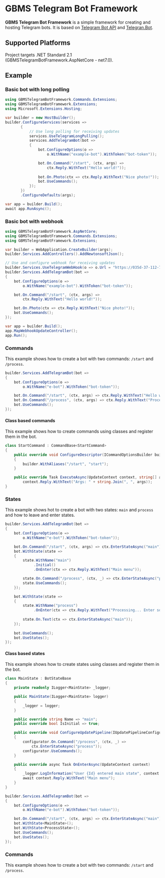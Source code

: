 ﻿# GBMS Telegram Bot Framework 

**GBMS Telegram Bot Framework** is a simple framework for creating and hosting Telegram bots. 
It is based on [Telegram Bot API](https://core.telegram.org/bots/api) and [Telegran.Bot](https://github.com/TelegramBots/Telegram.Bot).

## Supported Platforms

Project targets .NET Standard 2.1 (GBMSTelegramBotFramework.AspNetCore - net7.0).

## Example

### Basic bot with long polling

```csharp
using GBMSTelegramBotFramework.Commands.Extensions;
using GBMSTelegramBotFramework.Extensions;
using Microsoft.Extensions.Hosting;

var builder = new HostBuilder();
builder.ConfigureServices(services =>
       {
           // Use long polling for receiving updates
           services.UseTelegramLongPulling();
           services.AddTelegramBot(bot =>
           {
               bot.ConfigureOptions(o =>
                   o.WithName("example-bot").WithToken("bot-token"));

               bot.On.Command("/start", (ctx, args) => 
                   ctx.Reply.WithText("Hello world!"));
               
               bot.On.Photo(ctx => ctx.Reply.WithText("Nice photo!"));
               bot.UseCommands();
           });
       })
       .ConfigureDefaults(args);

var app = builder.Build();
await app.RunAsync();
```

### Basic bot with webhook

```csharp
using GBMSTelegramBotFramework.AspNetCore;
using GBMSTelegramBotFramework.Commands.Extensions;
using GBMSTelegramBotFramework.Extensions;

var builder = WebApplication.CreateBuilder(args);
builder.Services.AddControllers().AddNewtonsoftJson();

// Use and configure webhook for receiving updates
builder.Services.UseTelegramWebHook(o => o.Url = "https://035d-37-112-72-42.eu.ngrok.io/");
builder.Services.AddTelegramBot(bot =>
{
    bot.ConfigureOptions(o =>
        o.WithName("example-bot").WithToken("bot-token"));

    bot.On.Command("/start", (ctx, args) =>
        ctx.Reply.WithText("Hello world!"));

    bot.On.Photo(ctx => ctx.Reply.WithText("Nice photo!"));
    bot.UseCommands();
});

var app = builder.Build();
app.MapWebhookUpdateController();
app.Run();
```

### Commands

This example shows how to create a bot with two commands: `/start` and `/process`.

```csharp
builder.Services.AddTelegramBot(bot =>
{
    bot.ConfigureOptions(o =>
        o.WithName("e-bot").WithToken("bot-token"));

    bot.On.Command("/start", (ctx, args) => ctx.Reply.WithText("Hello world!"));
    bot.On.Command("/process", (ctx, args) => ctx.Reply.WithText("Processing..."));
    bot.UseCommands();
});
```

#### Class based commands

This example shows how to create commands using classes and register them in the bot.

```csharp
class StartCommand : CommandBase<StartCommand>
{
    public override void ConfigureDescriptor(ICommandOptionsBuilder builder)
    {
        builder.WithAliases("/start", "start");
    }

    public override Task ExecuteAsync(UpdateContext context, string[] args) =>
        context.Reply.WithText("Args: " + string.Join(", ", args));
}
```

### States

This example shows hot to create a bot with two states: `main` and `process` and how to leave and enter states.

```csharp
builder.Services.AddTelegramBot(bot =>
{
    bot.ConfigureOptions(o =>
        o.WithName("e-bot").WithToken("bot-token"));

    bot.On.Command("/start", (ctx, args) => ctx.EnterStateAsync("main"));
    bot.WithState(state =>
    {
        state.WithName("main")
             .Initial()
             .OnEnter(ctx => ctx.Reply.WithText("Main menu"));

        state.On.Command("/process", (ctx, _) => ctx.EnterStateAsync("process"));
        state.UseCommands();
    });

    bot.WithState(state =>
    {
        state.WithName("process")
             .OnEnter(ctx => ctx.Reply.WithText("Processing... Enter something to finish"));
        
        state.On.Text(ctx => ctx.EnterStateAsync("main"));
    });
    
    bot.UseCommands();
    bot.UseStates();
});
```

#### Class based states

This example shows how to create states using classes and register them in the bot.

```csharp
class MainState : BotStateBase
{
    private readonly ILogger<MainState> _logger;

    public MainState(ILogger<MainState> logger)
    {
        _logger = logger;
    }

    public override string Name => "main";
    public override bool IsInitial => true;

    public override void ConfigureUpdatePipeline(IUpdatePipelineConfigurator configurator)
    {
        configurator.On.Command("/process", (ctx, _) =>
            ctx.EnterStateAsync("process"));
        configurator.UseCommands();
    }

    public override async Task OnEnterAsync(UpdateContext context)
    {
        _logger.LogInformation("User {Id} entered main state", context.Update.GetFromId());
        await context.Reply.WithText("Main menu");
    }
}
```

```csharp
builder.Services.AddTelegramBot(bot =>
{
    bot.ConfigureOptions(o =>
        o.WithName("e-bot").WithToken("bot-token"));

    bot.On.Command("/start", (ctx, args) => ctx.EnterStateAsync("main"));
    bot.WithState<MainState>();
    bot.WithState<ProcessState>();
    bot.UseCommands();
    bot.UseStates();
});
```

### Commands

This example shows how to create a bot with two commands: `/start` and `/process`.

```csharp




